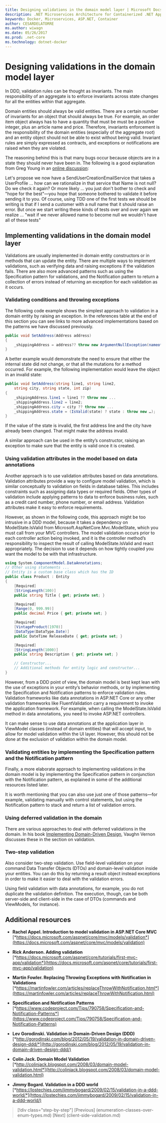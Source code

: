 ```yaml
---
title: Designing validations in the domain model layer | Microsoft Docs 
description: .NET Microservices Architecture for Containerized .NET Applications | Designing validations in the domain model layer
keywords: Docker, Microservices, ASP.NET, Container
author: CESARDELATORRE
ms.author: wiwagn
ms.date: 05/26/2017
ms.prod: .net-core
ms.technology: dotnet-docker
---
```

# Designing validations in the domain model layer

In DDD, validation rules can be thought as invariants. The main responsibility of an aggregate is to enforce invariants across state changes for all the entities within that aggregate.

Domain entities should always be valid entities. There are a certain number of invariants for an object that should always be true. For example, an order item object always has to have a quantity that must be must be a positive integer, plus an article name and price. Therefore, invariants enforcement is the responsibility of the domain entities (especially of the aggregate root) and an entity object should not be able to exist without being valid. Invariant rules are simply expressed as contracts, and exceptions or notifications are raised when they are violated.

The reasoning behind this is that many bugs occur because objects are in a state they should never have been in. The following is a good explanation from Greg Young in an [online discussion](http://jeffreypalermo.com/blog/the-fallacy-of-the-always-valid-entity/):

Let's propose we now have a SendUserCreationEmailService that takes a UserProfile ... how can we rationalize in that service that Name is not null? Do we check it again? Or more likely ... you just don't bother to check and "hope for the best"—you hope that someone bothered to validate it before sending it to you. Of course, using TDD one of the first tests we should be writing is that if I send a customer with a null name that it should raise an error. But once we start writing these kinds of tests over and over again we realize ... "wait if we never allowed name to become null we wouldn't have all of these tests"

## Implementing validations in the domain model layer

Validations are usually implemented in domain entity constructors or in methods that can update the entity. There are multiple ways to implement validations, such as verifying data and raising exceptions if the validation fails. There are also more advanced patterns such as using the Specification pattern for validations, and the Notification pattern to return a collection of errors instead of returning an exception for each validation as it occurs.

### Validating conditions and throwing exceptions

The following code example shows the simplest approach to validation in a domain entity by raising an exception. In the references table at the end of this section you can see links to more advanced implementations based on the patterns we have discussed previously.

```csharp
public void SetAddress(Address address)
{
    _shippingAddress = address?? throw new ArgumentNullException(nameof(address));
}
```

A better example would demonstrate the need to ensure that either the internal state did not change, or that all the mutations for a method occurred. For example, the following implementation would leave the object in an invalid state:

```csharp
public void SetAddress(string line1, string line2,
    string city, string state, int zip)
{
    _shipingAddress.line1 = line1 ?? throw new ...
    _shippingAddress.line2 = line2;
    _shippingAddress.city = city ?? throw new ...
    _shippingAddress.state = (IsValid(state) ? state : throw new …);
}
```

If the value of the state is invalid, the first address line and the city have already been changed. That might make the address invalid.

A similar approach can be used in the entity’s constructor, raising an exception to make sure that the entity is valid once it is created.

### Using validation attributes in the model based on data annotations

Another approach is to use validation attributes based on data annotations. Validation attributes provide a way to configure model validation, which is similar conceptually to validation on fields in database tables. This includes constraints such as assigning data types or required fields. Other types of validation include applying patterns to data to enforce business rules, such as a credit card number, phone number, or email address. Validation attributes make it easy to enforce requirements.

However, as shown in the following code, this approach might be too intrusive in a DDD model, because it takes a dependency on ModelState.IsValid from Microsoft.AspNetCore.Mvc.ModelState, which you must call from your MVC controllers. The model validation occurs prior to each controller action being invoked, and it is the controller method’s responsibility to inspect the result of calling ModelState.IsValid and react appropriately. The decision to use it depends on how tightly coupled you want the model to be with that infrastructure.

```csharp
using System.ComponentModel.DataAnnotations;
// Other using statements ...
// Entity is a custom base class which has the ID
public class Product : Entity
{
    [Required]
    [StringLength(100)]
    public string Title { get; private set; }

    [Required]
    [Range(0, 999.99)]
    public decimal Price { get; private set; }

    [Required]
    [VintageProduct(1970)]
    [DataType(DataType.Date)]
    public DateTime ReleaseDate { get; private set; }

    [Required]
    [StringLength(1000)]
    public string Description { get; private set; }

    // Constructor...
    // Additional methods for entity logic and constructor...
}
```

However, from a DDD point of view, the domain model is best kept lean with the use of exceptions in your entity’s behavior methods, or by implementing the Specification and Notification patterns to enforce validation rules. Validation frameworks like data annotations in ASP.NET Core or any other validation frameworks like FluentValidation carry a requirement to invoke the application framework. For example, when calling the ModelState.IsValid method in data annotations, you need to invoke ASP.NET controllers.

It can make sense to use data annotations at the application layer in ViewModel classes (instead of domain entities) that will accept input, to allow for model validation within the UI layer. However, this should not be done at the exclusion of validation within the domain model.

### Validating entities by implementing the Specification pattern and the Notification pattern

Finally, a more elaborate approach to implementing validations in the domain model is by implementing the Specification pattern in conjunction with the Notification pattern, as explained in some of the additional resources listed later.

It is worth mentioning that you can also use just one of those patterns—for example, validating manually with control statements, but using the Notification pattern to stack and return a list of validation errors.

### Using deferred validation in the domain

There are various approaches to deal with deferred validations in the domain. In his book [Implementing Domain-Driven Design](https://www.amazon.com/Implementing-Domain-Driven-Design-Vaughn-Vernon/dp/0321834577), Vaughn Vernon discusses these in the section on validation.

### Two-step validation

Also consider two-step validation. Use field-level validation on your command Data Transfer Objects (DTOs) and domain-level validation inside your entities. You can do this by returning a result object instead exceptions in order to make it easier to deal with the validation errors.

Using field validation with data annotations, for example, you do not duplicate the validation definition. The execution, though, can be both server-side and client-side in the case of DTOs (commands and ViewModels, for instance).

## Additional resources

-   **Rachel Appel. Introduction to model validation in ASP.NET Core MVC**
    [*https://docs.microsoft.com/aspnet/core/mvc/models/validation*](https://docs.microsoft.com/aspnet/core/mvc/models/validation)

-   **Rick Anderson. Adding validation**
    [*https://docs.microsoft.com/aspnet/core/tutorials/first-mvc-app/validation*](https://docs.microsoft.com/aspnet/core/tutorials/first-mvc-app/validation)

-   **Martin Fowler. Replacing Throwing Exceptions with Notification in Validations**
    [*https://martinfowler.com/articles/replaceThrowWithNotification.html*](https://martinfowler.com/articles/replaceThrowWithNotification.html)

-   **Specification and Notification Patterns**
    [*https://www.codeproject.com/Tips/790758/Specification-and-Notification-Patterns*](https://www.codeproject.com/Tips/790758/Specification-and-Notification-Patterns)

-   **Lev Gorodinski. Validation in Domain-Driven Design (DDD)**
    [*http://gorodinski.com/blog/2012/05/19/validation-in-domain-driven-design-ddd/*](http://gorodinski.com/blog/2012/05/19/validation-in-domain-driven-design-ddd/)

-   **Colin Jack. Domain Model Validation**
    [*http://colinjack.blogspot.com/2008/03/domain-model-validation.html*](http://colinjack.blogspot.com/2008/03/domain-model-validation.html)

-   **Jimmy Bogard. Validation in a DDD world**
    [*https://lostechies.com/jimmybogard/2009/02/15/validation-in-a-ddd-world/*](https://lostechies.com/jimmybogard/2009/02/15/validation-in-a-ddd-world/)


>[!div class="step-by-step"]
[Previous] (enumeration-classes-over-enum-types.md)
[Next] (client-side-validation.md)
